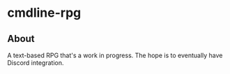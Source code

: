 # cmdline-rpg

## About
  A text-based RPG that's a work in progress. The hope is to eventually have Discord integration. 
